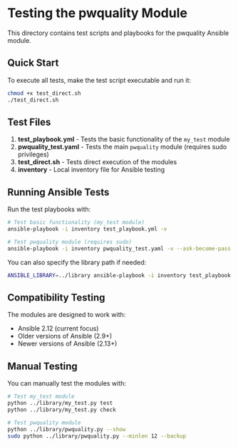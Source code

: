 # Testing the pwquality Module

This directory contains test scripts and playbooks for the pwquality Ansible module.

## Quick Start

To execute all tests, make the test script executable and run it:

```bash
chmod +x test_direct.sh
./test_direct.sh
```

## Test Files

1. **test_playbook.yml** - Tests the basic functionality of the `my_test` module
2. **pwquality_test.yaml** - Tests the main `pwquality` module (requires sudo privileges)
3. **test_direct.sh** - Tests direct execution of the modules
4. **inventory** - Local inventory file for Ansible testing

## Running Ansible Tests

Run the test playbooks with:

```bash
# Test basic functionality (my_test module)
ansible-playbook -i inventory test_playbook.yml -v

# Test pwquality module (requires sudo)
ansible-playbook -i inventory pwquality_test.yaml -v --ask-become-pass
```

You can also specify the library path if needed:

```bash
ANSIBLE_LIBRARY=../library ansible-playbook -i inventory test_playbook.yml -v
```

## Compatibility Testing

The modules are designed to work with:
- Ansible 2.12 (current focus)
- Older versions of Ansible (2.9+)
- Newer versions of Ansible (2.13+)

## Manual Testing

You can manually test the modules with:

```bash
# Test my_test module
python ../library/my_test.py test
python ../library/my_test.py check

# Test pwquality module
python ../library/pwquality.py --show
sudo python ../library/pwquality.py --minlen 12 --backup
```